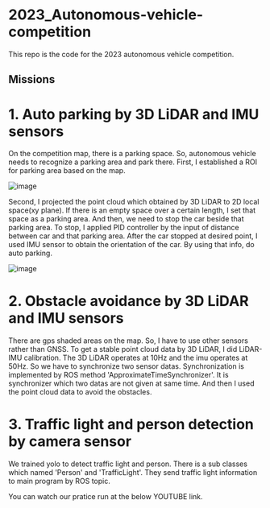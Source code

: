 # 2023_Autonomous-vehicle-competition

This repo is the code for the 2023 autonomous vehicle competition.

## Missions
# 1. Auto parking by 3D LiDAR and IMU sensors
On the competition map, there is a parking space. So, autonomous vehicle needs to recognize a parking area and park there.
First, I established a ROI for parking area based on the map. 

![image](https://github.com/gigohe2/2023_Autonomous-vehicle-competition/assets/59073888/b909d99a-b38e-46c0-8ef1-2f957243935f)

Second, I projected the point cloud which obtained by 3D LiDAR to 2D local space(xy plane).
If there is an empty space over a certain length, I set that space as a parking area.
And then, we need to stop the car beside that parking area. To stop, I applied PID controller by the input of distance between car and that parking area.
After the car stopped at desired point, I used IMU sensor to obtain the orientation of the car. By using that info, do auto parking.

![image](https://github.com/gigohe2/2023_Autonomous-vehicle-competition/assets/59073888/68dbd95b-9aa2-4c82-9b4f-0bb046fe1507)

# 2. Obstacle avoidance by 3D LiDAR and IMU sensors
There are gps shaded areas on the map. So, I have to use other sensors rather than GNSS.
To get a stable point cloud data by 3D LiDAR, I did LiDAR-IMU calibration.
The 3D LiDAR operates at 10Hz and the imu operates at 50Hz. So we have to synchronize two sensor datas. 
Synchronization is implemented by ROS method 'ApproximateTimeSynchronizer'. It is synchronizer which two datas are not given at same time.
And then I used the point cloud data to avoid the obstacles. 

# 3. Traffic light and person detection by camera sensor
We trained yolo to detect traffic light and person. 
There is a sub classes which named 'Person' and 'TrafficLight'. They send traffic light information to main program by ROS topic. 


You can watch our pratice run at the below YOUTUBE link.
